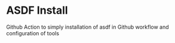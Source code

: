 # ASDF Install

Github Action to simply installation of asdf in Github workflow and configuration of tools
